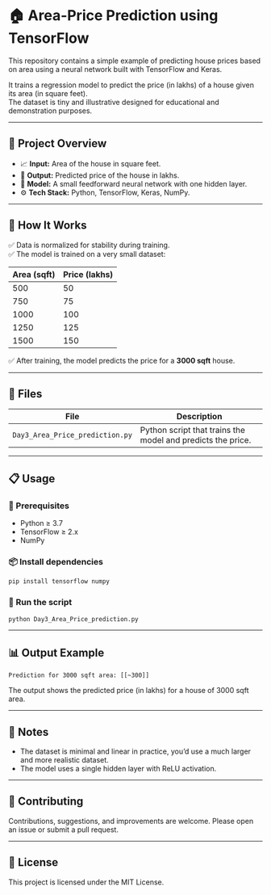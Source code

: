 # 🏠 Area-Price Prediction using TensorFlow

This repository contains a simple example of predicting house prices based on area using a neural network built with TensorFlow and Keras.

It trains a regression model to predict the price (in lakhs) of a house given its area (in square feet).  
The dataset is tiny and illustrative designed for educational and demonstration purposes.

---

## 📄 Project Overview

- 📈 **Input:** Area of the house in square feet.
- 🎯 **Output:** Predicted price of the house in lakhs.
- 🧠 **Model:** A small feedforward neural network with one hidden layer.
- ⚙️ **Tech Stack:** Python, TensorFlow, Keras, NumPy.

---

## 🚀 How It Works

✅ Data is normalized for stability during training.  
✅ The model is trained on a very small dataset:

| Area (sqft) | Price (lakhs) |
|-------------|---------------|
| 500         | 50            |
| 750         | 75            |
| 1000        | 100           |
| 1250        | 125           |
| 1500        | 150           |

✅ After training, the model predicts the price for a **3000 sqft** house.

---

## 📂 Files

| File                          | Description                        |
|-------------------------------|------------------------------------|
| `Day3_Area_Price_prediction.py` | Python script that trains the model and predicts the price. |

---

## 📋 Usage

### 🔗 Prerequisites
- Python ≥ 3.7
- TensorFlow ≥ 2.x
- NumPy

### 📦 Install dependencies
```bash
pip install tensorflow numpy
```

### 🏃 Run the script
```bash
python Day3_Area_Price_prediction.py
```

---

## 📊 Output Example
```
Prediction for 3000 sqft area: [[~300]]
```
The output shows the predicted price (in lakhs) for a house of 3000 sqft area.

---

## 📖 Notes
- The dataset is minimal and linear in practice, you’d use a much larger and more realistic dataset.
- The model uses a single hidden layer with ReLU activation.

---

## 🤝 Contributing
Contributions, suggestions, and improvements are welcome. Please open an issue or submit a pull request.

---

## 📜 License
This project is licensed under the MIT License.
